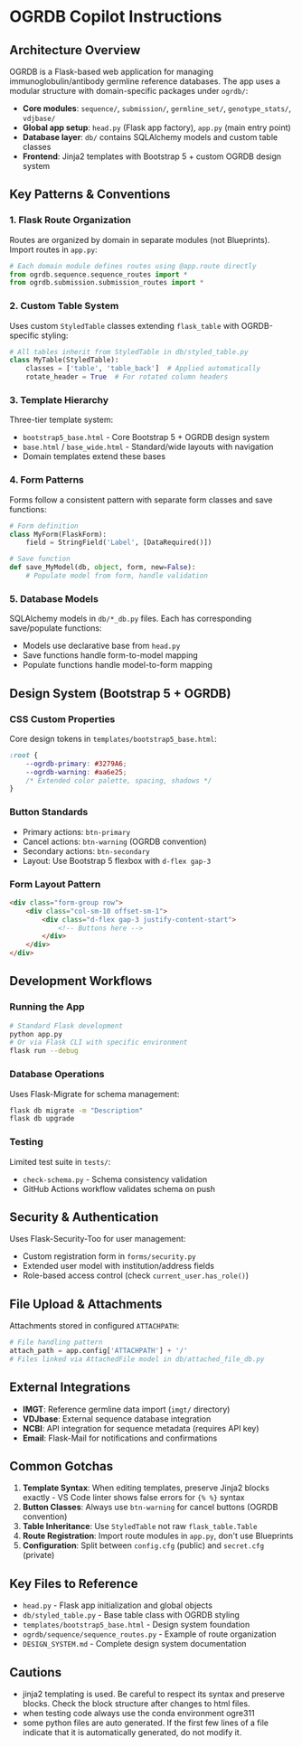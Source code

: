# OGRDB Copilot Instructions

## Architecture Overview

OGRDB is a Flask-based web application for managing immunoglobulin/antibody germline reference databases. The app uses a modular structure with domain-specific packages under `ogrdb/`:

- **Core modules**: `sequence/`, `submission/`, `germline_set/`, `genotype_stats/`, `vdjbase/`  
- **Global app setup**: `head.py` (Flask app factory), `app.py` (main entry point)
- **Database layer**: `db/` contains SQLAlchemy models and custom table classes
- **Frontend**: Jinja2 templates with Bootstrap 5 + custom OGRDB design system

## Key Patterns & Conventions

### 1. Flask Route Organization
Routes are organized by domain in separate modules (not Blueprints). Import routes in `app.py`:
```python
# Each domain module defines routes using @app.route directly
from ogrdb.sequence.sequence_routes import *
from ogrdb.submission.submission_routes import *
```

### 2. Custom Table System
Uses custom `StyledTable` classes extending `flask_table` with OGRDB-specific styling:
```python
# All tables inherit from StyledTable in db/styled_table.py
class MyTable(StyledTable):
    classes = ['table', 'table_back']  # Applied automatically
    rotate_header = True  # For rotated column headers
```

### 3. Template Hierarchy
Three-tier template system:
- `bootstrap5_base.html` - Core Bootstrap 5 + OGRDB design system
- `base.html` / `base_wide.html` - Standard/wide layouts with navigation
- Domain templates extend these bases

### 4. Form Patterns
Forms follow a consistent pattern with separate form classes and save functions:
```python
# Form definition
class MyForm(FlaskForm):
    field = StringField('Label', [DataRequired()])

# Save function
def save_MyModel(db, object, form, new=False):
    # Populate model from form, handle validation
```

### 5. Database Models
SQLAlchemy models in `db/*_db.py` files. Each has corresponding save/populate functions:
- Models use declarative base from `head.py`
- Save functions handle form-to-model mapping
- Populate functions handle model-to-form mapping

## Design System (Bootstrap 5 + OGRDB)

### CSS Custom Properties
Core design tokens in `templates/bootstrap5_base.html`:
```css
:root {
    --ogrdb-primary: #3279A6;
    --ogrdb-warning: #aa6e25;
    /* Extended color palette, spacing, shadows */
}
```

### Button Standards
- Primary actions: `btn-primary`
- Cancel actions: `btn-warning` (OGRDB convention)
- Secondary actions: `btn-secondary`
- Layout: Use Bootstrap 5 flexbox with `d-flex gap-3`

### Form Layout Pattern
```html
<div class="form-group row">
    <div class="col-sm-10 offset-sm-1">
        <div class="d-flex gap-3 justify-content-start">
            <!-- Buttons here -->
        </div>
    </div>
</div>
```

## Development Workflows

### Running the App
```bash
# Standard Flask development
python app.py
# Or via Flask CLI with specific environment
flask run --debug
```

### Database Operations
Uses Flask-Migrate for schema management:
```bash
flask db migrate -m "Description"
flask db upgrade
```

### Testing
Limited test suite in `tests/`:
- `check-schema.py` - Schema consistency validation
- GitHub Actions workflow validates schema on push

## Security & Authentication

Uses Flask-Security-Too for user management:
- Custom registration form in `forms/security.py` 
- Extended user model with institution/address fields
- Role-based access control (check `current_user.has_role()`)

## File Upload & Attachments

Attachments stored in configured `ATTACHPATH`:
```python
# File handling pattern
attach_path = app.config['ATTACHPATH'] + '/'
# Files linked via AttachedFile model in db/attached_file_db.py
```

## External Integrations

- **IMGT**: Reference germline data import (`imgt/` directory)
- **VDJbase**: External sequence database integration
- **NCBI**: API integration for sequence metadata (requires API key)
- **Email**: Flask-Mail for notifications and confirmations

## Common Gotchas

1. **Template Syntax**: When editing templates, preserve Jinja2 blocks exactly - VS Code linter shows false errors for `{% %}` syntax
2. **Button Classes**: Always use `btn-warning` for cancel buttons (OGRDB convention)
3. **Table Inheritance**: Use `StyledTable` not raw `flask_table.Table`
4. **Route Registration**: Import route modules in `app.py`, don't use Blueprints
5. **Configuration**: Split between `config.cfg` (public) and `secret.cfg` (private)

## Key Files to Reference

- `head.py` - Flask app initialization and global objects
- `db/styled_table.py` - Base table class with OGRDB styling
- `templates/bootstrap5_base.html` - Design system foundation
- `ogrdb/sequence/sequence_routes.py` - Example of route organization
- `DESIGN_SYSTEM.md` - Complete design system documentation

## Cautions

- jinja2 templating is used. Be careful to respect its syntax and preserve blocks. Check the block structure after changes to html files.
- when testing code always use the conda environment ogre311
- some python files are auto generated. If the first few lines of a file indicate that it is automatically generated, do not modify it.
